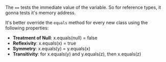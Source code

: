 The `==` tests the immediate value of the variable. So for reference types, it gonna tests it's memory address.

It's better override the `equals` method for every new class using the following properties:

* **Treatment of Null**: x.equals(null) = false
* **Reflexivity**: x.equals(x) = true
* **Symmetry**: x.equals(y) = y.equals(x)
* **Transitivity**: for x.equals(y) and y.equals(z), then x.equals(z)